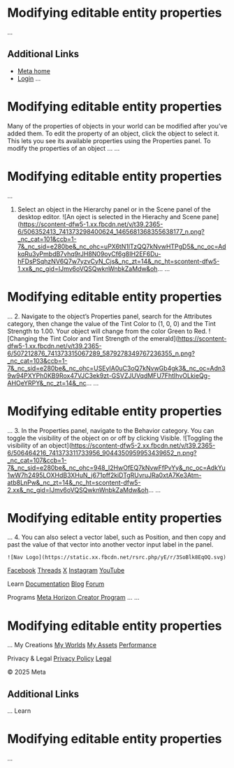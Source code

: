 # Modifying editable entity properties
...
## Additional Links
- [Meta home](https://developers.meta.com/horizon-worlds/)
- [Login](https://developers.meta.com/login/?redirect_uri=https%3A%2F%2Fdevelopers.meta.com%2Fhorizon-worlds%2Flearn%2Fdocumentation%2Fdesktop-editor%2Fgetting-started%2Fmodifying-editable-entity-properties%2F)
...
# Modifying editable entity properties

 Many of the properties of objects in your world can be modified after you’ve
added them. To edit the property of an object, click the object to select it. This
lets you see its available properties using the Properties panel. To modify the properties of an object
...
...
# Modifying editable entity properties
...
1.  Select an object in the Hierarchy panel or in the Scene panel of the desktop editor. ![An oject is selected in the Hierachy and Scene pane](https://scontent-dfw5-1.xx.fbcdn.net/v/t39.2365-6/506352413_741373298400624_1465681368355638177_n.png?_nc_cat=101&ccb=1-7&_nc_sid=e280be&_nc_ohc=uPX6tN1lTzQQ7kNvwHTPgD5&_nc_oc=AdkqRu3yPmbdB7vhq9rJH8N09oyCf6g8IH2EF6Du-hFDsPSqhzNV6Q7w7yzvCyN_Cjs&_nc_zt=14&_nc_ht=scontent-dfw5-1.xx&_nc_gid=IJmv6oVQSQwknWnbkZaMdw&oh...
...
# Modifying editable entity properties
...
2.  Navigate to the object’s Properties panel, search for the Attributes category, then change the value of the Tint Color to (1, 0, 0) and the Tint Strength to 1.00. Your object will change from the color Green to Red. ![Changing the Tint Color and Tint Strength of the emerald](https://scontent-dfw5-1.xx.fbcdn.net/v/t39.2365-6/507212876_741373315067289_5879278349767236355_n.png?_nc_cat=103&ccb=1-7&_nc_sid=e280be&_nc_ohc=USEyIA0uC3oQ7kNvwGb4gk3&_nc_oc=Adn39w94PXYPh0KB9Rox47VJC3ek9zt-GSVZJUVqdMFU7FhtIhvOLkieQg-AHOeYRPY&_nc_zt=14&_nc...
...
# Modifying editable entity properties
...
3.  In the Properties panel, navigate to the Behavior category. You can toggle the visibility of the object on or off by clicking Visible. ![Toggling the visibility of an object](https://scontent-dfw5-2.xx.fbcdn.net/v/t39.2365-6/506464216_741373311733956_9044350959953439652_n.png?_nc_cat=107&ccb=1-7&_nc_sid=e280be&_nc_ohc=948_I2HwOfEQ7kNvwFfPvYy&_nc_oc=AdkYu1wW7h2495LOXHdB3XHuN_j671pff2kiDTgRUvruJRa0xtA7Ke3Atm-atb8LnPw&_nc_zt=14&_nc_ht=scontent-dfw5-2.xx&_nc_gid=IJmv6oVQSQwknWnbkZaMdw&oh...
...
# Modifying editable entity properties
...
4.  You can also select a vector label, such as Position, and then copy and past the value of that vector into another vector input
label in the panel.

    ![Nav Logo](https://static.xx.fbcdn.net/rsrc.php/yE/r/3SoBlk8EqOQ.svg)


[Facebook](https://www.facebook.com/MetaHorizon/)
[Threads](https://www.threads.com/@metahorizon)
[X](https://x.com/MetaHorizon)
[Instagram](https://www.instagram.com/metahorizon/)
[YouTube](https://www.youtube.com/@MetaQuestVR)

 Learn
[Documentation](https://developers.meta.com/horizon-worlds/learn/documentation/)
[Blog](https://developers.meta.com/horizon/blog/)
[Forum](https://communityforums.atmeta.com/t5/Creator-Forum/ct-p/Meta_Horizon_Creator_Forums)

 Programs
[Meta Horizon Creator Program](https://developers.meta.com/horizon-worlds/programs/)
...
...
# Modifying editable entity properties
...
 My Creations
[My Worlds](https://horizon.meta.com/creator/worlds_all/?utm_source=horizon_worlds_creator)
[My Assets](https://horizon.meta.com/creator/assets/?utm_source=horizon_worlds_creator)
[Performance](https://horizon.meta.com/creator/performance/traces/?utm_source=horizon_worlds_creator)

 Privacy & Legal
[Privacy Policy](https://www.meta.com/legal/privacy-policy/)
[Legal](https://www.meta.com/legal/supplemental-terms-of-service/)

 © 2025 Meta

## Additional Links
...
      Learn
# Modifying editable entity properties
...
